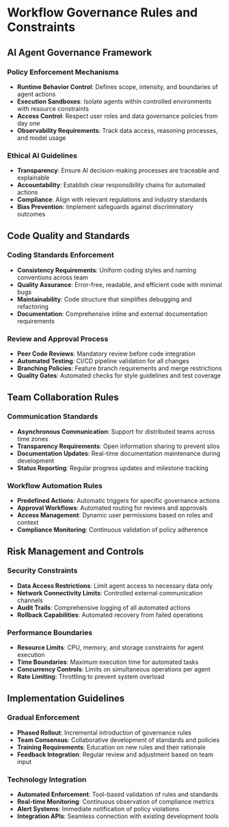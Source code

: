# Workflow Governance Rules and Constraints

## AI Agent Governance Framework

### Policy Enforcement Mechanisms
- **Runtime Behavior Control**: Defines scope, intensity, and boundaries of agent actions
- **Execution Sandboxes**: Isolate agents within controlled environments with resource constraints
- **Access Control**: Respect user roles and data governance policies from day one
- **Observability Requirements**: Track data access, reasoning processes, and model usage

### Ethical AI Guidelines
- **Transparency**: Ensure AI decision-making processes are traceable and explainable
- **Accountability**: Establish clear responsibility chains for automated actions
- **Compliance**: Align with relevant regulations and industry standards
- **Bias Prevention**: Implement safeguards against discriminatory outcomes

## Code Quality and Standards

### Coding Standards Enforcement
- **Consistency Requirements**: Uniform coding styles and naming conventions across team
- **Quality Assurance**: Error-free, readable, and efficient code with minimal bugs
- **Maintainability**: Code structure that simplifies debugging and refactoring
- **Documentation**: Comprehensive inline and external documentation requirements

### Review and Approval Process
- **Peer Code Reviews**: Mandatory review before code integration
- **Automated Testing**: CI/CD pipeline validation for all changes
- **Branching Policies**: Feature branch requirements and merge restrictions
- **Quality Gates**: Automated checks for style guidelines and test coverage

## Team Collaboration Rules

### Communication Standards
- **Asynchronous Communication**: Support for distributed teams across time zones
- **Transparency Requirements**: Open information sharing to prevent silos
- **Documentation Updates**: Real-time documentation maintenance during development
- **Status Reporting**: Regular progress updates and milestone tracking

### Workflow Automation Rules
- **Predefined Actions**: Automatic triggers for specific governance actions
- **Approval Workflows**: Automated routing for reviews and approvals
- **Access Management**: Dynamic user permissions based on roles and context
- **Compliance Monitoring**: Continuous validation of policy adherence

## Risk Management and Controls

### Security Constraints
- **Data Access Restrictions**: Limit agent access to necessary data only
- **Network Connectivity Limits**: Controlled external communication channels
- **Audit Trails**: Comprehensive logging of all automated actions
- **Rollback Capabilities**: Automated recovery from failed operations

### Performance Boundaries
- **Resource Limits**: CPU, memory, and storage constraints for agent execution
- **Time Boundaries**: Maximum execution time for automated tasks
- **Concurrency Controls**: Limits on simultaneous operations per agent
- **Rate Limiting**: Throttling to prevent system overload

## Implementation Guidelines

### Gradual Enforcement
- **Phased Rollout**: Incremental introduction of governance rules
- **Team Consensus**: Collaborative development of standards and policies
- **Training Requirements**: Education on new rules and their rationale
- **Feedback Integration**: Regular review and adjustment based on team input

### Technology Integration
- **Automated Enforcement**: Tool-based validation of rules and standards
- **Real-time Monitoring**: Continuous observation of compliance metrics
- **Alert Systems**: Immediate notification of policy violations
- **Integration APIs**: Seamless connection with existing development tools